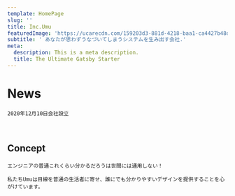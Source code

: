 ```yaml
---
template: HomePage
slug: ''
title: Inc.Umu
featuredImage: 'https://ucarecdn.com/159203d3-881d-4218-baa1-ca4427b48d0d/'
subtitle: ' あなたが思わずうなづいてしまうシステムを生み出す会社.'
meta:
  description: This is a meta description.
  title: The Ultimate Gatsby Starter
---
```


# News

    2020年12月10日会社設立
<br>

## Concept
    エンジニアの普通これくらい分かるだろうは世間には通用しない！
    
    私たちUmuは目線を普通の生活者に寄せ、誰にでも分かりやすいデザインを提供することを心がけています。



